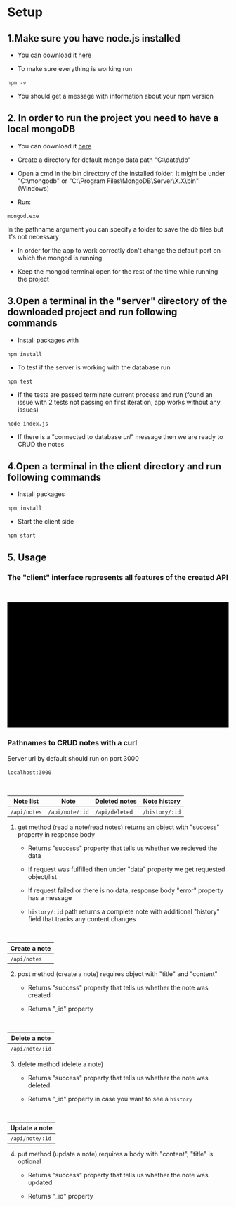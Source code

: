 # Setup

## 1.Make sure you have node.js installed

- You can download it [here](https://nodejs.org/en/download/)

- To make sure everything is working run

 `npm -v`

- You should get a message with information about your npm version

## 2. In order to run the project you need to have a local mongoDB

- You can download it [here](https://www.mongodb.com/try/download/community)

- Create a directory for default mongo data path "C:\data\db"

- Open a cmd in the bin directory of the installed folder.
  It might be under "C:\mongodb" or "C:\Program Files\MongoDB\Server\X.X\bin" (Windows)

- Run:

 `mongod.exe`

In the pathname argument you can specify a folder to save the db files but it's not necessary

- In order for the app to work correctly don't change the default port on which the mongod is running

- Keep the mongod terminal open for the rest of the time while running the project

## 3.Open a terminal in the "server" directory of the downloaded project and run following commands

- Install packages with

 `npm install`

- To test if the server is working with the database run

 `npm test`

- If the tests are passed terminate current process and run (found an issue with 2 tests not passing on first iteration, app works without any issues)

 `node index.js`

- If there is a "connected to database _url_" message then we are ready to CRUD the notes

## 4.Open a terminal in the client directory and run following commands

- Install packages

`npm install`

- Start the client side

 `npm start`

## 5. Usage

### The "client" interface represents all features of the created API

<br>

![Usage](./images/usage_gif.gif)

### Pathnames to CRUD notes with a curl

Server url by default should run on port 3000

 `localhost:3000`

<br>

| Note list    | Note            | Deleted notes  | Note history   |
| ------------ | --------------- | -------------- | -------------- |
| `/api/notes` | `/api/note/:id` | `/api/deleted` | `/history/:id` |

1. get method (read a note/read notes) returns an object with "success" property in response body

   - Returns "success" property that tells us whether we recieved the data

   - If request was fulfilled then under "data" property we get requested object/list

   - If request failed or there is no data, response body "error" property has a message

   - `history/:id` path returns a complete note with additional "history" field that tracks any content changes

<br>

| Create a note |
| ------------- |
| `/api/notes`  |

2. post method (create a note) requires object with "title" and "content"

   - Returns "success" property that tells us whether the note was created

   - Returns "\_id" property

<br>

| Delete a note   |
| --------------- |
| `/api/note/:id` |

3. delete method (delete a note)

   - Returns "success" property that tells us whether the note was deleted

   - Returns "\_id" property in case you want to see a `history`

<br>

| Update a note   |
| --------------- |
| `/api/note/:id` |

4. put method (update a note) requires a body with "content", "title" is optional

   - Returns "success" property that tells us whether the note was updated

   - Returns "\_id" property
